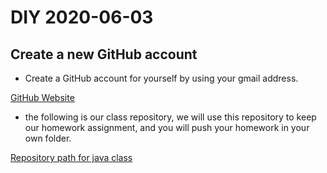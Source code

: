 # DIY 2020-06-03

## Create a new GitHub account

* Create a GitHub account for yourself by using your gmail address.

[GitHub Website](https:/github.com)

* the following is our class repository, we will use this repository to keep our homework assignment, and you will push your homework in your own folder.

[Repository path for java class](https://github.com/jwang1122/javahuaxia.git)
